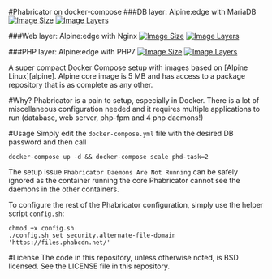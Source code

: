 #Phabricator on docker-compose
###DB layer: Alpine:edge with MariaDB
[![Image Size](https://img.shields.io/imagelayers/image-size/naerymdan/docker-compose-phabricator-mysql/latest.svg)](https://imagelayers.io/?images=naerymdan/docker-compose-phabricator-mysql:latest)
[![Image Layers](https://img.shields.io/imagelayers/layers/naerymdan/docker-compose-phabricator-mysql/latest.svg)](https://imagelayers.io/?images=naerymdan/docker-compose-phabricator-mysql:latest)

###Web layer: Alpine:edge with Nginx
[![Image Size](https://img.shields.io/imagelayers/image-size/naerymdan/docker-compose-phabricator-nginx/latest.svg)](https://imagelayers.io/?images=naerymdan/docker-compose-phabricator-nginx:latest)
[![Image Layers](https://img.shields.io/imagelayers/layers/naerymdan/docker-compose-phabricator-nginx/latest.svg)](https://imagelayers.io/?images=naerymdan/docker-compose-phabricator-nginx:latest)

###PHP layer: Alpine:edge with PHP7
[![Image Size](https://img.shields.io/imagelayers/image-size/naerymdan/docker-compose-phabricator-php7/latest.svg)](https://imagelayers.io/?images=naerymdan/docker-compose-phabricator-php7:latest)
[![Image Layers](https://img.shields.io/imagelayers/layers/naerymdan/docker-compose-phabricator-php7/latest.svg)](https://imagelayers.io/?images=naerymdan/docker-compose-phabricator-php7:latest)

A super compact Docker Compose setup with images based on [Alpine Linux][alpine]. Alpine core image is 5 MB and has access to a package repository that is as complete as any other.

#Why?
Phabricator is a pain to setup, especially in Docker. There is a lot of miscellaneous configuration needed and it requires multiple applications to run (database, web server, php-fpm and 4 php daemons!)

#Usage
Simply edit the ```docker-compose.yml``` file with the desired DB password and then call

```docker-compose up -d && docker-compose scale phd-task=2```

The setup issue ```Phabricator Daemons Are Not Running``` can be safely ignored as the container running the core Phabricator cannot see the daemons in the other containers.

To configure the rest of the Phabricator configuration, simply use the helper script ```config.sh```:

```
chmod +x config.sh
./config.sh set security.alternate-file-domain 'https://files.phabcdn.net/'
```

#License
The code in this repository, unless otherwise noted, is BSD licensed. See the LICENSE file in this repository.